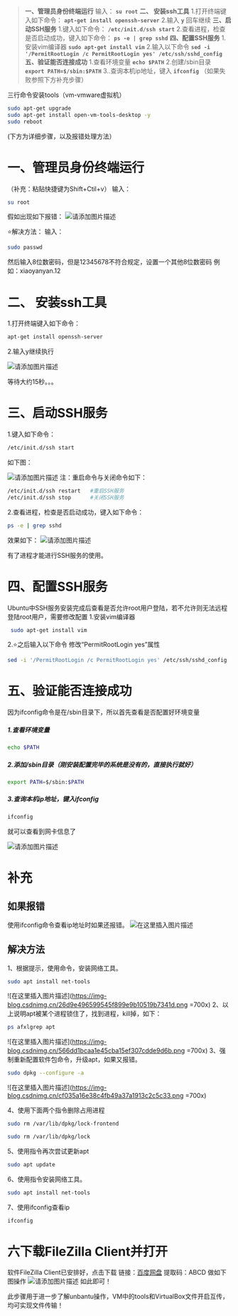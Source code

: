 > **一、管理员身份终端运行**
> 输入：
> **`su root`**
> **二、 安装ssh工具**
> 1.打开终端键入如下命令：
> **`apt-get install openssh-server`**
> 2.输入 **`y`**  回车继续
> **三、启动SSH服务**
> 1.键入如下命令：
> **`/etc/init.d/ssh start`**
> 2.查看进程，检查是否启动成功，键入如下命令：
> **`ps -e | grep sshd`** 
> **四、配置SSH服务**
> 1.安装vim编译器
> **`sudo apt-get install vim`** 
> 2.输入以下命令
> **`sed -i '/PermitRootLogin /c PermitRootLogin yes' /etc/ssh/sshd_config`**
> **五、验证能否连接成功**
> 1.查看环境变量
> **`echo $PATH`**
> 2.创建/sbin目录
> **`export PATH=$/sbin:$PATH`**
> 3..查询本机ip地址，键入
> **`ifconfig`** 
> （如果失败参照下方补充步骤）

三行命令安装tools（vm-vmware虚拟机）
```bash
sudo apt-get upgrade
sudo apt-get install open-vm-tools-desktop -y
sudo reboot
```

(下方为详细步骤，以及报错处理方法）

# 一、管理员身份终端运行
（补充：粘贴快捷键为Shift+Ctil+v）
输入：
```bash
su root
```

假如出现如下报错：
 ![请添加图片描述](https://img-blog.csdnimg.cn/77133f5f8af04242be6ec5efc0b32615.png)

⭐解决方法：
输入：

```bash
sudo passwd
```

然后输入8位数密码，但是12345678不符合规定，设置一个其他8位数密码
例如：xiaoyanyan.12

# 二、 安装ssh工具
1.打开终端键入如下命令：

```bash
apt-get install openssh-server
```

2.输入y继续执行

 ![请添加图片描述](https://img-blog.csdnimg.cn/8ab855fda87d48c39a7ae08985ab7b5a.png)

等待大约15秒。。。
# 三、启动SSH服务
1.键入如下命令：

```bash
/etc/init.d/ssh start
```

如下图：

 ![请添加图片描述](https://img-blog.csdnimg.cn/8b85d31038454d3ba0adda5718d17074.png)
注：重启命令与关闭命令如下：
```bash
/etc/init.d/ssh restart   #重启SSH服务
/etc/init.d/ssh stop      #关闭SSH服务
```

2.查看进程，检查是否启动成功，键入如下命令：

```bash
ps -e | grep sshd
```
效果如下：
![请添加图片描述](https://img-blog.csdnimg.cn/0b0d3efe3c5f4cfab978583282879e7e.png)

有了进程才能进行SSH服务的使用。
<br>
# 四、配置SSH服务
Ubuntu中SSH服务安装完成后查看是否允许root用户登陆，若不允许则无法远程登陆root用户，需要修改配置
 1.安装vim编译器

```bash
 sudo apt-get install vim
```

2.⭐之后输入以下命令
修改“PermitRootLogin yes”属性

```bash
sed -i '/PermitRootLogin /c PermitRootLogin yes' /etc/ssh/sshd_config
```

# 五、验证能否连接成功
因为ifconfig命令是在/sbin目录下，所以首先查看是否配置好环境变量
##### 1.查看环境变量
```bash
echo $PATH
```

 ##### 2.添加/sbin目录（刚安装配置完毕的系统是没有的，直接执行就好）
```bash
export PATH=$/sbin:$PATH
```
##### 3.查询本机ip地址，键入ifconfig

```bash
ifconfig
```
就可以查看到网卡信息了

![请添加图片描述](https://img-blog.csdnimg.cn/9ba571bfca3347bb95b9d481424a7447.png)
# 补充
## 如果报错
使用ifconfig命令查看ip地址时如果还报错。
![在这里插入图片描述](https://img-blog.csdnimg.cn/20c813c333ed4f64b92825c86b3309ab.png)
## 解决方法
1、根据提示，使用命令，安装网络工具。
 ```bash
sudo apt install net-tools
 ```
 ![在这里插入图片描述](https://img-blog.csdnimg.cn/26d9e496599545f899e9b10519b7341d.png =700x)
2、以上说明apt被某个进程锁住了，找到进程，kill掉，如下：
```bash
ps afxlgrep apt
```
![在这里插入图片描述](https://img-blog.csdnimg.cn/566dd1bcaa1e45cba15ef307cdde9d6b.png =700x)
3、强制重新配置软件包命令，升级apt，如果又报错。

```bash
sudo dpkg --configure -a
```
![在这里插入图片描述](https://img-blog.csdnimg.cn/cf035a16e38c4fb49a37a1913c2c5c33.png =700x)

4、使用下面两个指令删除占用进程
```bash
sudo rm /var/lib/dpkg/lock-frontend
```
```bash
sudo rm /var/lib/dpkg/lock
```
5、使用指令再次尝试更新apt

```bash
sudo apt update
```
6、使用指令安装网络工具。
```bash
sudo apt install net-tools
```

7、使用ifconfig查看ip
```bash
ifconfig
```
# 六下载FileZilla Client并打开
软件FileZilla Client已安排好，点击下载
链接：[百度网盘](https://pan.baidu.com/s/1mdHRDj-yWS_LSVCOqrYi4A?pwd=ABCD)
提取码：ABCD 
做如下图操作
![请添加图片描述](https://img-blog.csdnimg.cn/536fcee80b2a4a61bf9f392ef5b23048.png)
如此即可！

此步骤用于进一步了解unbantu操作，VM中的tools和VirtualBox文件开启互传，均可实现文件传输！